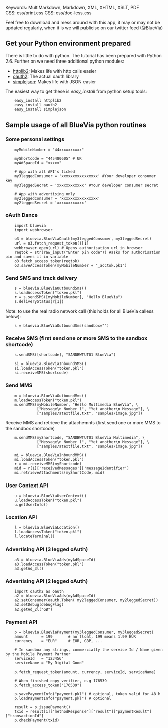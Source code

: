 Keywords:			MultiMarkdown, Markdown, XML, XHTML, XSLT, PDF   
CSS:				css/print.css
CSS:  				css/doc-less.css



Feel free to download and mess around with this app, it may or may not be updated regularly, when it is we will publicise on our twitter feed (@BlueVia)


## Get your Python environment prepared


There is little to do with python. The tutorial has been prepared with Python 2.6. Further on we need three additional python modules:

- [httplib2](http://code.google.com/p/httplib2/): Makes life with http calls easier
- [oauth2](https://github.com/simplegeo/python-oauth2): The actual oauth library
- [simplejson](http://code.google.com/p/simplejson): Makes life with JSON easier

The easiest way to get these is *easy_install*  from python setup tools:

		easy_install httplib2
		easy_install oauth2
		easy_install simplejson
	
	
## Sample usage of all BlueVia python routines


### Some personal settings

	
		myMobileNumber = "44xxxxxxxxxx"
	
		myShortcode = "445480605" # UK
		myAdSpaceId = "xxxxx"

		# App with all API's ticked 
		my3leggedConsumer = 'xxxxxxxxxxxxxxxx' #Your developer consumer key
		my3leggedSecret = 'xxxxxxxxxxxx' #Your developer consumer secret

		# App with advertising only
		my2leggedConsumer = 'xxxxxxxxxxxxxxxx'
		my2leggedSecret = 'xxxxxxxxxxxx'
	
### oAuth Dance

		import bluevia
		import webbrowser 
		
		o3 = bluevia.BlueViaOauth(my3leggedConsumer, my3leggedSecret)
		url = o3.fetch_request_token()[1]
		webbrowser.open(url) # Opens authorisation url in browser
		reqtok = str(raw_input("Enter pin code")) #asks for authorisation pin and saves it in variable
		o3.fetch_access_token(reqtok)
		o3.saveAccessToken(myMobileNumber + "_acctok.pk1")
		
### Send SMS and track delivery

		s = bluevia.BlueViaOutboundSms()
		s.loadAccessToken("token.pkl")
		r = s.sendSMS([myMobileNumber], "Hello BlueVia")
		s.deliveryStatus(r[1])

Note: to use the real radio network call (this holds for all BlueVia calless below):
		
		s = bluevia.BlueViaOutboundSms(sandbox="")

### Receive SMS (first send one or more SMS to the sandbox shortcode)

		s.sendSMS([shortcode], "SANDBWTUT01 BlueVia")

		si = bluevia.BlueViaInboundSMS()
		si.loadAccessToken("token.pkl")
		si.receiveSMS(shortcode)


### Send MMS

		m = bluevia.BlueViaOutboundMms()
		m.loadAccessToken("token.pkl")
		m.sendMMS(myMobileNumber, "Hello Multimedia BlueVia", \
				  ["Message\n Number 1", "Yet another\n Message"], \
				  ["samples/atextfile.txt", "samples/image.jpg"])

Receive MMS and retrieve the attachemnts (first send one or more MMS to the sandbox shortcode)

		m.sendMMS(myShortcode, "SANDBWTUT01 BlueVia Multimedia", \
				  ["Message\n Number 1", "Yet another\n Message"], \	
				  ["samples/atextfile.txt", "samples/image.jpg"])

		mi = bluevia.BlueViaInboundMMS()
		mi.loadAccessToken("token.pkl")
		r = mi.receiveMMS(myShortcode)
		mid = r[1]['receivedMessages']['messageIdentifier']
		mi.retrieveAttachments(myShortCode, mid)

### User Context API

		u = bluevia.BlueViaUserContext()
		u.loadAccessToken("token.pkl")
		u.getUserInfo()

### Location API

		l = bluevia.BlueViaLocation()
		l.loadAccessToken("token.pkl")
		l.locateTerminal()

### Advertising API (3 legged oAuth)

		a3 = bluevia.BlueViaAds(myAdSpaceId)
		a3.loadAccessToken("token.pkl")
		a3.getAd_3l()

### Advertising API (2 legged oAuth)

        import oauth2 as oauth
        a2 = bluevia.BlueViaAds(myAdSpaceId)
        a2.setConsumer(oauth.Token(	my2leggedConsumer, my2leggedSecret))
        a2.setDebug(debugFlag)
		a2.getAd_2l("GB")

### Payment API

        p = bluevia.BlueViaPayment(my3leggedConsumer, my3leggedSecret)
        amount      = 199       # no float, 199 means 1.99 EUR
        currency    = "EUR"     # EUR, GBP, ...

        # In sandbox any strings, commercially the service Id / Name given by the Mobile Payment Partner
        serviceId   = "123456"          
        serviceName = "My Digital Good" 

        p.fetch_request_token(amount, currency, serviceId, serviceName)

        # When finished copy verifier, e.g 176539
        p.fetch_access_token("176539")
        
        p.savePaymentInfo("payment.pkl") # optional, token valid for 48 h
        p.loadPaymentInfo("payment.pkl") # optional
        
        result = p.issuePayment()
        txid = result[1]["methodResponse"]["result"]["paymentResult"]["transactionId"]
        p.checkPayment(txid)


